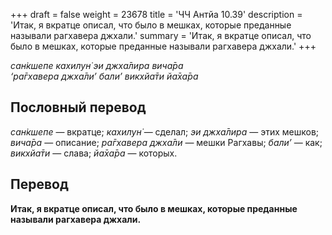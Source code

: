 +++
draft = false
weight = 23678
title = 'ЧЧ Антйа 10.39'
description = 'Итак, я вкратце описал, что было в мешках, которые преданные называли рагхавера джхали.'
summary = 'Итак, я вкратце описал, что было в мешках, которые преданные называли рагхавера джхали.'
+++

_сан̇кшепе кахилун̇ эи джха̄лира вича̄ра  
‘ра̄гхавера джха̄ли’ бали’ викхйа̄ти йа̄ха̄ра_

## Пословный перевод

_сан̇кшепе_ — вкратце; _кахилун̇_ — сделал; _эи_ _джха̄лира_ — этих мешков; _вича̄ра_ — описание; _ра̄гхавера_ _джха̄ли_ — мешки Рагхавы; _бали’_ — как; _викхйа̄ти_ — слава; _йа̄ха̄ра_ — которых.

## Перевод

**Итак, я вкратце описал, что было в мешках, которые преданные называли рагхавера джхали.**

